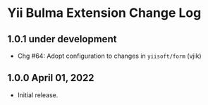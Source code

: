 # Yii Bulma Extension Change Log

## 1.0.1 under development

- Chg #64: Adopt configuration to changes in `yiisoft/form` (vjik)

## 1.0.0 April 01, 2022

- Initial release.
